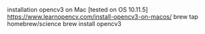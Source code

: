installation  opencv3 on Mac  [tested on OS 10.11.5]
https://www.learnopencv.com/install-opencv3-on-macos/
brew tap homebrew/science
brew install opencv3
